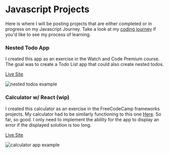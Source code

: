 # Javascript Projects
Here is where I will be posting projects that are either completed or in progress on my Javascript Journey. Take a look at my [coding journey](https://github.com/jordanvidrine/coding-journey/) if you'd like to see my process of learning.

### Nested Todo App
I created this app as an exercise in the Watch and Code Premium course. The goal was to create a Todo List app that could also create nested todos.

[Live Site]('https://jordanvidrine.github.io/nested-todos/index.html')

![nested todos example](./nested-todos-example.gif)

### Calculator w/ React (wip)
I created this calculator as an exercise in the FreeCodeCamp frameworks projects. My calculator had to be similarly functioning to this one [Here](https://codepen.io/freeCodeCamp/full/wgGVVX). So far, so good. I only need to implement the ability for the app to display an error if the displayed solution is too long.

[Live Site](https://jordanvidrine.github.io/calculator/index.html)

![calculator app example](https://github.com/jordanvidrine/jordanvidrine.github.io/blob/master/calculator/assetts/calculator-app.gif)
